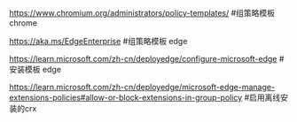 

https://www.chromium.org/administrators/policy-templates/   #组策略模板 chrome

https://aka.ms/EdgeEnterprise   #组策略模板 edge

https://learn.microsoft.com/zh-cn/deployedge/configure-microsoft-edge #安装模板 edge

https://learn.microsoft.com/zh-cn/deployedge/microsoft-edge-manage-extensions-policies#allow-or-block-extensions-in-group-policy #启用离线安装的crx

